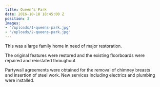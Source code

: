 ```yaml
---
title: Queen's Park
date: 2016-10-18 18:45:00 Z
position: 3
Images:
- "/uploads/1-queens-park.jpg"
- "/uploads/2-queens-park.jpg"
---
```


This was a large family home in need of major restoration.

The original features were restored and the existing floorboards were repaired and reinstated throughout.

Partywall agreements were obtained for the removal of chimney breasts and insertion of steel work. New services including electrics and plumbing were installed.